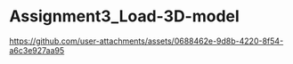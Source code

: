 # Assignment3_Load-3D-model

https://github.com/user-attachments/assets/0688462e-9d8b-4220-8f54-a6c3e927aa95

